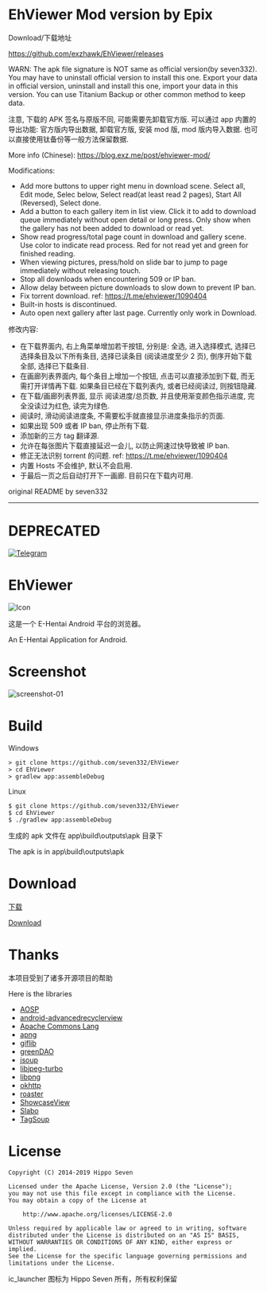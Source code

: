 # EhViewer Mod version by Epix

Download/下载地址

https://github.com/exzhawk/EhViewer/releases


WARN: The apk file signature is NOT same as official version(by seven332). You may have to uninstall official version to install this one. Export your data in official version, uninstall and install this one, import your data in this version. You can use Titanium Backup or other common method to keep data.

注意, 下载的 APK 签名与原版不同, 可能需要先卸载官方版. 可以通过 app 内置的导出功能: 官方版内导出数据, 卸载官方版, 安装 mod 版, mod 版内导入数据. 也可以直接使用钛备份等一般方法保留数据.

More info (Chinese): https://blog.exz.me/post/ehviewer-mod/

Modifications:

* Add more buttons to upper right menu in download scene. Select all, Edit mode, Selec below, Select read(at least read 2 pages), Start All (Reversed), Select done.
* Add a button to each gallery item in list view. Click it to add to download queue immediately without open detail or long press. Only show when the gallery has not been added to download or read yet.
* Show read progress/total page count in download and gallery scene. Use color to indicate read process. Red for not read yet and green for finished reading.
* When viewing pictures, press/hold on slide bar to jump to page immediately without releasing touch.
* Stop all downloads when encountering 509 or IP ban.
* Allow delay between picture downloads to slow down to prevent IP ban.
* Fix torrent download. ref: https://t.me/ehviewer/1090404
* Built-in hosts is discontinued.
* Auto open next gallery after last page. Currently only work in Download.

修改内容:

* 在下载界面内, 右上角菜单增加若干按钮, 分别是: 全选, 进入选择模式, 选择已选择条目及以下所有条目, 选择已读条目 (阅读进度至少 2 页), 倒序开始下载全部, 选择已下载条目.
* 在画廊列表界面内, 每个条目上增加一个按钮, 点击可以直接添加到下载, 而无需打开详情再下载. 如果条目已经在下载列表内, 或者已经阅读过, 则按钮隐藏.
* 在下载/画廊列表界面, 显示 阅读进度/总页数, 并且使用渐变颜色指示进度, 完全没读过为红色, 读完为绿色.
* 阅读时, 滑动阅读进度条, 不需要松手就直接显示进度条指示的页面.
* 如果出现 509 或者 IP ban, 停止所有下载.
* 添加新的三方 tag 翻译源.
* 允许在每张图片下载直接延迟一会儿, 以防止网速过快导致被 IP ban.
* 修正无法识别 torrent 的问题. ref: https://t.me/ehviewer/1090404
* 内置 Hosts 不会维护, 默认不会启用.
* 于最后一页之后自动打开下一画廊. 目前只在下载内可用.

original README by seven332

----
# DEPRECATED

[![Telegram](https://img.shields.io/badge/chat-Telegram-blue.svg)](https://t.me/ehviewer)

# EhViewer

![Icon](art/launcher_icon-web.png)

这是一个 E-Hentai Android 平台的浏览器。

An E-Hentai Application for Android.


# Screenshot

![screenshot-01](art/screenshot-01.png)


# Build

Windows

    > git clone https://github.com/seven332/EhViewer
    > cd EhViewer
    > gradlew app:assembleDebug

Linux

    $ git clone https://github.com/seven332/EhViewer
    $ cd EhViewer
    $ ./gradlew app:assembleDebug

生成的 apk 文件在 app\build\outputs\apk 目录下

The apk is in app\build\outputs\apk


# Download

[下载](https://github.com/seven332/EhViewer/releases)

[Download](https://github.com/seven332/EhViewer/releases)


# Thanks

本项目受到了诸多开源项目的帮助

Here is the libraries

- [AOSP](http://source.android.com/)
- [android-advancedrecyclerview](https://github.com/h6ah4i/android-advancedrecyclerview)
- [Apache Commons Lang](https://commons.apache.org/proper/commons-lang/)
- [apng](http://apng.sourceforge.net/)
- [giflib](http://giflib.sourceforge.net)
- [greenDAO](https://github.com/greenrobot/greenDAO)
- [jsoup](https://github.com/jhy/jsoup)
- [libjpeg-turbo](http://libjpeg-turbo.virtualgl.org/)
- [libpng](http://www.libpng.org/pub/png/libpng.html)
- [okhttp](https://github.com/square/okhttp)
- [roaster](https://github.com/forge/roaster)
- [ShowcaseView](https://github.com/amlcurran/ShowcaseView)
- [Slabo](https://github.com/TiroTypeworks/Slabo)
- [TagSoup](http://home.ccil.org/~cowan/tagsoup/)


# License

    Copyright (C) 2014-2019 Hippo Seven

    Licensed under the Apache License, Version 2.0 (the "License");
    you may not use this file except in compliance with the License.
    You may obtain a copy of the License at

        http://www.apache.org/licenses/LICENSE-2.0

    Unless required by applicable law or agreed to in writing, software
    distributed under the License is distributed on an "AS IS" BASIS,
    WITHOUT WARRANTIES OR CONDITIONS OF ANY KIND, either express or implied.
    See the License for the specific language governing permissions and
    limitations under the License.

ic_launcher 图标为 Hippo Seven 所有，所有权利保留
